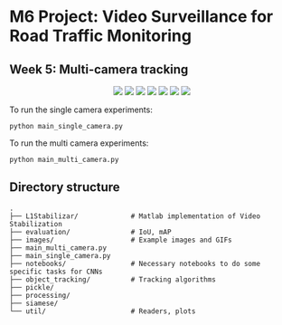 # M6 Project: Video Surveillance for Road Traffic Monitoring

## Week 5: Multi-camera tracking

<div align="center">
  <img src="https://github.com/mcv-m6-video/mcv-m6-2019-team3/blob/master/week5/images/output.gif">
  <img src="https://github.com/mcv-m6-video/mcv-m6-2019-team3/blob/master/week5/images/output1.gif">
  <img src="https://github.com/mcv-m6-video/mcv-m6-2019-team3/blob/master/week5/images/output2.gif">
  <img src="https://github.com/mcv-m6-video/mcv-m6-2019-team3/blob/master/week5/images/output3.gif">
  <img src="https://github.com/mcv-m6-video/mcv-m6-2019-team3/blob/master/week5/images/output4.gif">
  <img src="https://github.com/mcv-m6-video/mcv-m6-2019-team3/blob/master/week5/images/output5.gif">
  <img src="https://github.com/mcv-m6-video/mcv-m6-2019-team3/blob/master/week5/images/output5_rect.gif">
</div>

To run the single camera experiments:
```
python main_single_camera.py
```
To run the multi camera experiments:
```
python main_multi_camera.py
```

## Directory structure

```
.
├── L1Stabilizar/             # Matlab implementation of Video Stabilization
├── evaluation/               # IoU, mAP
├── images/                   # Example images and GIFs
├── main_multi_camera.py
├── main_single_camera.py
├── notebooks/                # Necessary notebooks to do some specific tasks for CNNs
├── object_tracking/          # Tracking algorithms
├── pickle/                   
├── processing/                   
├── siamese/                   
└── util/                     # Readers, plots 
```

